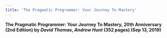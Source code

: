 ```yaml
---
title: 'The Pragmatic Programmer: Your Journey To Mastery'
---
```


**The Pragmatic Programmer: Your Journey To Mastery, 20th Anniversary (2nd Edition) by _David Thomas_, _Andrew Hunt_ (352 pages) (Sep 13, 2019)**
